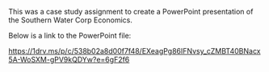 This was a case study assignment to create a PowerPoint presentation of the Southern Water Corp Economics.

Below is a link to the PowerPoint file:

https://1drv.ms/p/c/538b02a8d00f7f48/EXeagPg86IFNvsy_cZMBT40BNacx5A-WoSXM-gPV9kQDYw?e=6gF2f6
